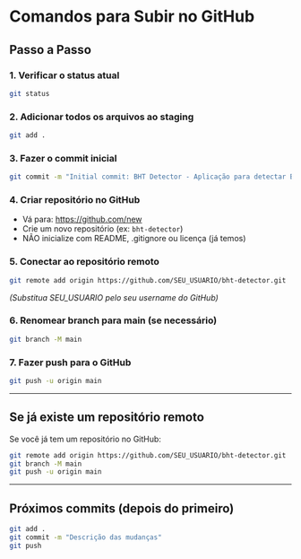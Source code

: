 # Comandos para Subir no GitHub

## Passo a Passo

### 1. Verificar o status atual
```bash
git status
```

### 2. Adicionar todos os arquivos ao staging
```bash
git add .
```

### 3. Fazer o commit inicial
```bash
git commit -m "Initial commit: BHT Detector - Aplicação para detectar BHT em produtos"
```

### 4. Criar repositório no GitHub
   - Vá para: https://github.com/new
   - Crie um novo repositório (ex: `bht-detector`)
   - NÃO inicialize com README, .gitignore ou licença (já temos)

### 5. Conectar ao repositório remoto
```bash
git remote add origin https://github.com/SEU_USUARIO/bht-detector.git
```
*(Substitua SEU_USUARIO pelo seu username do GitHub)*

### 6. Renomear branch para main (se necessário)
```bash
git branch -M main
```

### 7. Fazer push para o GitHub
```bash
git push -u origin main
```

---

## Se já existe um repositório remoto

Se você já tem um repositório no GitHub:

```bash
git remote add origin https://github.com/SEU_USUARIO/bht-detector.git
git branch -M main
git push -u origin main
```

---

## Próximos commits (depois do primeiro)

```bash
git add .
git commit -m "Descrição das mudanças"
git push
```

